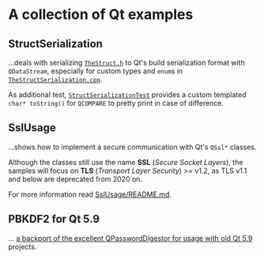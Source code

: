 # A collection of Qt examples

## StructSerialization
...deals with serializing [`TheStruct.h`] to Qt's build serialization format with `QDataStream`,
especially for custom types and `enum`s in [`TheStructSerialization.cpp`].

As additional test, [`StructSerializationTest`] provides a custom templated `char* toString()` for
`QCOMPARE` to pretty print in case of difference.

[`TheStruct.h`]: StructSerialization/TheStruct.h
[`TheStructSerialization.cpp`]: StructSerialization/TheStructSerialization.cpp
[`StructSerializationTest`]: StructSerialization/StructSerializationTest.cpp

## SslUsage
...shows how to implement a secure communication with Qt's `QSsl*` classes.

Although the classes still use the name **SSL** (_Secure Socket Layers_), the samples will focus on
**TLS** (_Transport Layer Security_) >= v1.2, as TLS v1.1 and below are deprecated from 2020 on.

For more information read [SslUsage/README.md](SslUsage/README.md).

## PBKDF2 for Qt 5.9
... [a backport of the excellent QPasswordDigestor for usage with old Qt 5.9][PBKDF2] projects.

[PBKDF2]: PBKDF2_for_Qt_5_9
